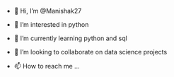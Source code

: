 - 👋 Hi, I’m @Manishak27
- 👀 I’m interested in python
- 🌱 I’m currently learning python and sql
- 💞️ I’m looking to collaborate on data science projects

- 📫 How to reach me ...

<!---
Manishak27/Manishak27 is a ✨ special ✨ repository because its `README.md` (this file) appears on your GitHub profile.
You can click the Preview link to take a look at your changes.
--->
